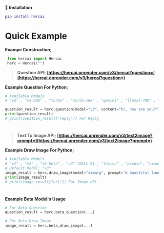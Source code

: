 **📂 Installation**
```lua
pip install hercai
```
#
# Quick Example

**Exampe Construction;**
```py
 from hercai import Hercai
 herc = Hercai("") 
```
 
 > **Question API; [https://hercai.onrender.com/v3/hercai?question=](https://hercai.onrender.com/v3/hercai?question=)**

**Example Question For Python;**
```py
# Available Models 
# "v3" , "v3-32k" , "turbo" , "turbo-16k" , "gemini" , "llama3-70b" , "llama3-8b" , "mixtral-8x7b" , "gemma-7b" , "gemma2-9b"

question_result = herc.question(model="v3", content="hi, how are you?")
print(question_result)
# print(question_result["reply"]) For Reply
```
#

> **Text To Image API; [https://hercai.onrender.com/v3/text2image?prompt=](https://hercai.onrender.com/v3/text2image?prompt=)**

**Example Draw Image For Python;**
```py
# Available Models 
# "v1" , "v2" , "v2-beta" , "v3" (DALL-E) , "lexica" , "prodia", "simurg", "animefy", "raava", "shonin" 
# Default Model; "v3" 
image_result = herc.draw_image(model="simurg", prompt="A beautiful landscape", negative_prompt="Dark and gloomy")
print(image_result)
# print(image_result["url"]) For Image URL        
```
#
**Example Beta Model's Usage**
```py
# For Beta Question
question_result = herc.beta_question(...)

# For Beta Draw Image
image_result = herc.beta_draw_image(...)
```
